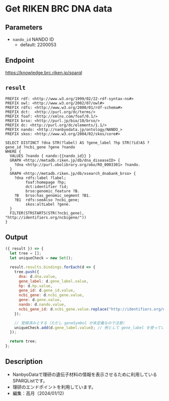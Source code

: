 # Get RIKEN BRC DNA data

## Parameters

* `nando_id` NANDO ID
  * default: 2200053 

## Endpoint

https://knowledge.brc.riken.jp/sparql

## `result` 
```sparql
PREFIX rdf: <http://www.w3.org/1999/02/22-rdf-syntax-ns#>
PREFIX owl: <http://www.w3.org/2002/07/owl#>
PREFIX rdfs: <http://www.w3.org/2000/01/rdf-schema#>
PREFIX dct:  <http://purl.org/dc/terms/>
PREFIX foaf: <http://xmlns.com/foaf/0.1/>
PREFIX brso: <http://purl.jp/bio/10/brso/>
PREFIX dc: <http://purl.org/dc/elements/1.1/>
PREFIX nando: <http://nanbyodata.jp/ontology/NANDO_>
PREFIX skos: <http://www.w3.org/2004/02/skos/core#>

SELECT DISTINCT ?dna STR(?label) AS ?gene_label ?hp STR(?id)AS ?gene_id ?ncbi_gene ?gene ?nando
WHERE {
  VALUES ?nando { nando:{{nando_id}} }
  GRAPH <http://metadb.riken.jp/db/dna_diseaseID> {
    ?dna <http://purl.obolibrary.org/obo/RO_0003301> ?nando.
  }
  GRAPH <http://metadb.riken.jp/db/xsearch_dnabank_brso> {
    ?dna rdfs:label ?label;
         foaf:homepage ?hp;
         dct:identifier ?id;
         brso:genomic_feature ?B.
    ?B   brso:has_genomic_segment ?B1.
    ?B1  rdfs:seeAlso ?ncbi_gene;
         skos:altLabel ?gene.
  }
  FILTER(STRSTARTS(STR(?ncbi_gene), "http://identifiers.org/ncbigene/"))
}

```

## Output
```javascript
({ result }) => {
  let tree = [];
  let uniqueCheck = new Set();

  result.results.bindings.forEach(d => {
    tree.push({
      dna: d.dna.value,
      gene_label: d.gene_label.value,
      hp: d.hp.value,
      gene_id: d.gene_id.value,
      ncbi_gene: d.ncbi_gene.value,
      gene: d.gene.value,
      nando: d.nando.value,
      ncbi_gene_id: d.ncbi_gene.value.replace("http://identifiers.org/ncbigene/", "")
    });

    // 登録済みとする（ただし geneSymbol が未定義なので注意）
    uniqueCheck.add(d.gene_label.value); // 例として gene_label を使っています
  });

  return tree;
};

```

## Description
- NanbyoDataで理研の遺伝子材料の情報を表示させるために利用しているSPARQListです。
- 理研のエンドポイントを利用しています。
- 編集：高月（2024/01/12)